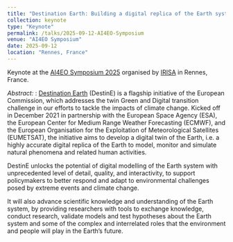 ```yaml
---
title: "Destination Earth: Building a digital replica of the Earth system"
collection: keynote
type: "Keynote"
permalink: /talks/2025-09-12-AI4EO-Symposium
venue: "AI4EO Symposium"
date: 2025-09-12
location: "Rennes, France"
---
```


Keynote at the [AI4EO Symposium 2025](https://ai4eo2025.irisa.fr/) organised by [IRISA](https://www.irisa.fr/en) in Rennes, France.

_Abstract:_ : [Destination Earth](https://destination-earth.eu/) (DestinE) is a flagship initiative of the European Commission, which addresses the twin Green and Digital transition challenge in our efforts to tackle the impacts of climate change. Kicked off in December 2021 in partnership with the European Space Agency (ESA), the European Center for Medium Range Weather Forecasting (ECMWF), and the European Organisation for the Exploitation of Meteorological Satellites (EUMETSAT), the initiative aims to develop a digital twin of the Earth, i.e. a highly accurate digital replica of the Earth to model, monitor and simulate natural phenomena and related human activities. 

DestinE unlocks the potential of digital modelling of the Earth system with unprecedented level of detail, quality, and interactivity, to support policymakers to better respond and adapt to environmental challenges posed by extreme events and climate change.

It will also advance scientific knowledge and understanding of the Earth system, by providing researchers with tools to exchange knowledge, conduct research, validate models and test hypotheses about the Earth system and some of the complex and interrelated roles that the environment and people will play in the Earth’s future.





